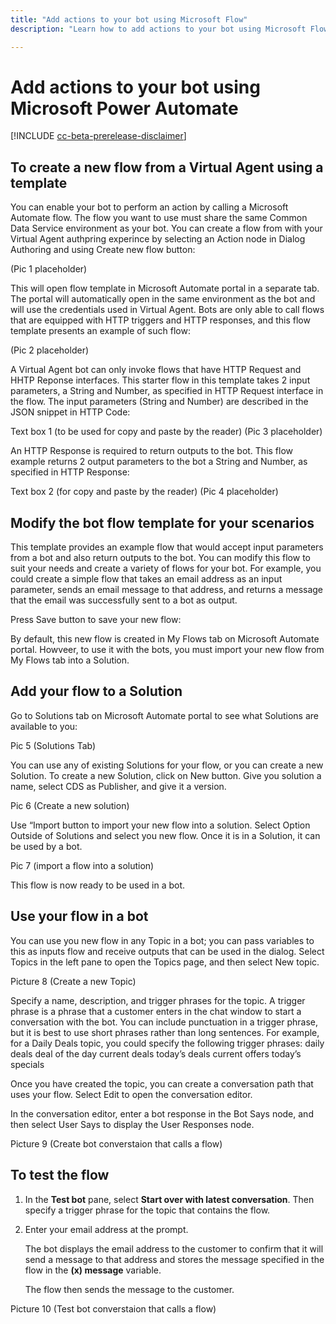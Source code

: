 ```yaml
---
title: "Add actions to your bot using Microsoft Flow"
description: "Learn how to add actions to your bot using Microsoft Flow."

---
```


# Add actions to your bot using Microsoft Power Automate 

[!INCLUDE [cc-beta-prerelease-disclaimer](includes/cc-beta-prerelease-disclaimer.md)]


## To create a new flow from a Virtual Agent using a template
You can enable your bot to perform an action by calling a Microsoft Automate flow. The flow you want to use must share the same Common Data Service environment as your bot.  You can create a flow from with your Virtual Agent authpring experince by selecting an Action node in Dialog Authoring and using Create new flow button:

(Pic 1 placeholder)

This will open flow template in Microsoft Automate portal in a separate tab. The portal will automatically open in the same environment as the bot and will use the credentials used in Virtual Agent. Bots are only able to call flows that are equipped with HTTP triggers and HTTP responses, and this flow template presents an example of such flow:

(Pic 2 placeholder)

A Virtual Agent bot can only invoke flows that have HTTP Request and HHTP Reponse interfaces. This starter flow in this template takes 2 input parameters, a String and Number, as specified in HTTP Request interface in the flow. The input parameters (String and Number) are described in the JSON snippet in HTTP Code:


Text box 1 (to be used for copy and paste by the reader)
(Pic 3 placeholder)


An HTTP Response is required to return outputs to the bot. This flow example returns 2 output parameters to the bot a String and Number, as specified in HTTP Response:

Text box 2 (for copy and paste by the reader)
(Pic 4 placeholder)


## Modify the bot flow template for your scenarios
This template provides an example flow that would accept input parameters from a bot and also return outputs to the bot. You can modify this flow to suit your needs and create a variety of flows for your bot. For example, you could create a simple flow that takes an email address as an input parameter, sends an email message to that address, and returns a message that the email was successfully sent to a bot as output.

Press Save button to save your new flow:

By default, this new flow is created in My Flows tab on Microsoft Automate portal. Howveer, to use it with the bots, you must import your new flow from My Flows tab into a Solution. 



## Add your flow to a Solution
Go to Solutions tab on Microsoft Automate portal to see what Solutions are available to you:

Pic 5 (Solutions Tab)

You can use any of existing Solutions for your flow, or you can create a new Solution. To create a new Solution, click on New button. Give you solution a name, select CDS as Publisher, and give it a version. 

Pic 6 (Create a new solution)

Use “Import button to import your new flow into a solution. Select Option Outside of Solutions and select you new flow. Once it is in a Solution, it can be used by a bot.

Pic 7 (import a flow into a solution)

This flow is now ready to be used in a bot. 


## Use your flow in a bot

You can use you new flow in any Topic in a bot; you can pass variables to this as inputs flow and receive outputs that can be used in the dialog. Select Topics in the left pane to open the Topics page, and then select New topic.

Picture 8 (Create a new Topic)

Specify a name, description, and trigger phrases for the topic. A trigger phrase is a phrase that a customer enters in the chat window to start a conversation with the bot. You can include punctuation in a trigger phrase, but it is best to use short phrases rather than long sentences.
For example, for a Daily Deals topic, you could specify the following trigger phrases:
daily deals
deal of the day
current deals
today’s deals
current offers
today’s specials

Once you have created the topic, you can create a conversation path that uses your flow. Select Edit to open the conversation editor.

In the conversation editor, enter a bot response in the Bot Says node, and then select User Says to display the User Responses node.

Picture 9 (Create bot converstaion that calls a flow)

## To test the flow
1. In the **Test bot** pane, select **Start over with latest conversation**. Then specify a trigger phrase for the topic that contains the flow.

2. Enter your email address at the prompt.

    The bot displays the email address to the customer to confirm that it will send a message to that address and stores the message specified in the flow in the **(x) message** variable.

    The flow then sends the message to the customer.
    
 Picture 10 (Test bot converstaion that calls a flow)
